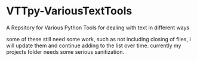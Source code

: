 # VTTpy-VariousTextTools
A Repsitory for Various Python Tools for dealing with text in different ways

some of these still need some work, such as not including closing of files, i will update them and continue adding to the list over time.
currently my projects folder needs some serious sanitization.
